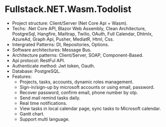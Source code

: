 # Fullstack.NET.Wasm.Todolist
- Project structure: Client/Server (Net Core Api + Wasm).
- Techs: .Net Core API, Blazor Web Assembly, Clean Architecture, PostgreSql, Hangfire, Mailtrap, Twilio,
   OAuth, Full Calendar, Dhtmlx, AzureAd, Graph Api, Pusher, MediatR, Html, Css.
- Intergrated Patterns: DI, Repositories, Options.
- Software architectures: Message Bus.
- Architecture patterns: Client/Server, SOAP, Component-Based.
- Api protocol: RestFul API.
- Authenticate method: Jwt token, Oauth.
- Database: PostgreSQL.
- Features:
  + Projects, tasks, accounts, dynamic roles management.
  + Sign-in/sign-up by microsoft accounts or using email, password.
  + Recover password, confirm email, phone number by otp.
  + Send mail remind tasks daily.
  + Real time notifications.
  + View tasks in local calendar page, sync tasks to Microsoft calendar.
  + Gantt chart.
  + Support multi language.
